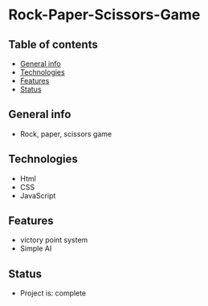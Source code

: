# Rock-Paper-Scissors-Game

## Table of contents
* [General info](#general-info)
* [Technologies](#technologies)
* [Features](#features)
* [Status](#status)

## General info
* Rock, paper, scissors game

## Technologies
* Html
* CSS
* JavaScript

## Features
* victory point system
* Simple AI 

## Status
* Project is: complete
